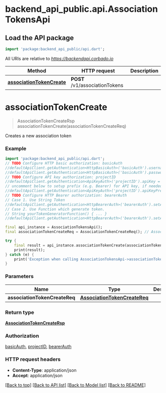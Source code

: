 # backend_api_public.api.AssociationTokensApi

## Load the API package
```dart
import 'package:backend_api_public/api.dart';
```

All URIs are relative to *https://backendapi.corbado.io*

Method | HTTP request | Description
------------- | ------------- | -------------
[**associationTokenCreate**](AssociationTokensApi.md#associationtokencreate) | **POST** /v1/associationTokens | 


# **associationTokenCreate**
> AssociationTokenCreateRsp associationTokenCreate(associationTokenCreateReq)



Creates a new association token

### Example
```dart
import 'package:backend_api_public/api.dart';
// TODO Configure HTTP basic authorization: basicAuth
//defaultApiClient.getAuthentication<HttpBasicAuth>('basicAuth').username = 'YOUR_USERNAME'
//defaultApiClient.getAuthentication<HttpBasicAuth>('basicAuth').password = 'YOUR_PASSWORD';
// TODO Configure API key authorization: projectID
//defaultApiClient.getAuthentication<ApiKeyAuth>('projectID').apiKey = 'YOUR_API_KEY';
// uncomment below to setup prefix (e.g. Bearer) for API key, if needed
//defaultApiClient.getAuthentication<ApiKeyAuth>('projectID').apiKeyPrefix = 'Bearer';
// TODO Configure HTTP Bearer authorization: bearerAuth
// Case 1. Use String Token
//defaultApiClient.getAuthentication<HttpBearerAuth>('bearerAuth').setAccessToken('YOUR_ACCESS_TOKEN');
// Case 2. Use Function which generate token.
// String yourTokenGeneratorFunction() { ... }
//defaultApiClient.getAuthentication<HttpBearerAuth>('bearerAuth').setAccessToken(yourTokenGeneratorFunction);

final api_instance = AssociationTokensApi();
final associationTokenCreateReq = AssociationTokenCreateReq(); // AssociationTokenCreateReq | 

try {
    final result = api_instance.associationTokenCreate(associationTokenCreateReq);
    print(result);
} catch (e) {
    print('Exception when calling AssociationTokensApi->associationTokenCreate: $e\n');
}
```

### Parameters

Name | Type | Description  | Notes
------------- | ------------- | ------------- | -------------
 **associationTokenCreateReq** | [**AssociationTokenCreateReq**](AssociationTokenCreateReq.md)|  | 

### Return type

[**AssociationTokenCreateRsp**](AssociationTokenCreateRsp.md)

### Authorization

[basicAuth](../README.md#basicAuth), [projectID](../README.md#projectID), [bearerAuth](../README.md#bearerAuth)

### HTTP request headers

 - **Content-Type**: application/json
 - **Accept**: application/json

[[Back to top]](#) [[Back to API list]](../README.md#documentation-for-api-endpoints) [[Back to Model list]](../README.md#documentation-for-models) [[Back to README]](../README.md)

